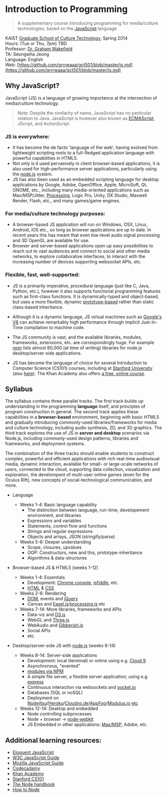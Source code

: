 # Introduction to Programming

> A supplementary course introducing programming for media/culture technologies, based on the [JavaScript](http://en.wikipedia.org/wiki/JavaScript) language

KAIST [Graduate School of Culture Technology](http://ct.kaist.ac.kr), Spring 2014   
Hours: (Tue or Thu, 7pm) TBD   
Professor: [Dr. Graham Wakefield](http://www.grahamwakefield.net)   
TA: Seungwha Jeong      
Language: English   
Web: [https://github.com/grrrwaaa/gct501/blob/master/js.md](https://github.com/grrrwaaa/gct501/blob/master/js.md)

## Why JavaScript?

JavaScript (JS) is a language of growing importance at the intersection of media/culture technology. 

> Note: Despite the similarity of name, JavaScript has no particular relation to Java. JavaScript is however also known as [ECMAScript](http://en.wikipedia.org/wiki/ECMAScript), JScript, and ActionScript.

### JS is everywhere:

- It has become the de facto 'language of the web', having evolved from lightweight scripting roots to a full-fledged application language with powerful capabilities in HTML5. 
- Not only is it used pervasively in client browser-based applications, it is also used for high-performance server applications, particularly using the [node.js](http://nodejs.org/) system. 
- JS has also been used as an embedded scripting language for desktop applications by Google, Adobe, OpenOffice, Apple, MicroSoft, Qt, GNOME, etc., including many media-oriented applications such as Max/MSP/Jitter, [Processing](http://en.wikipedia.org/wiki/Processing.js), Logic Pro, Unity, DX Studio, Maxwell Render, Flash, etc., and many games/game engines.

### For media/culture technology purposes:

- A browser-based JS application will run on Windows, OSX, Linux, Android, iOS etc., so long as browser applications are up to date. In recent years this has meant that even low-level audio signal processing and 3D OpenGL are available for use. 
- Browser and server-based applications open up easy possibilities to reach out to vast audiences and connect to social and other media networks, to explore collaborative interfaces, to interact with the increasing number of devices supporting websocket APIs, etc.

### Flexible, fast, well-supported:

- JS is a primarily imperative, procedural language (just like C, Java, Python, etc.), however it also supports functional programming features such as first-class functions. It is dynamically-typed and object-based, but uses a more flexible, dynamic [prototype-based](http://en.wikipedia.org/wiki/Prototype-based_programming) rather than static class-based inheritance. 

- Although it is a dynamic language, JS virtual machines such as [Google's V8](http://en.wikipedia.org/wiki/V8_(JavaScript_engine)) can achieve remarkably high performance through implicit Just-In-Time compilation to machine code.  

- The JS community is vast, and the available libraries, modules, frameworks, extensions, etc. are correspondingly huge. For example [npm](https://www.npmjs.org/) lists almost 60,000 (at time of writing) libraries for node.js desktop/server-side applications. 

- JS has become the language of choice for several Introduction to Computer Science (CS101) courses, including at [Stanford University](http://www.stanford.edu/class/cs101/) (also [here](https://www.coursera.org/course/cs101)). The Khan Academy also offers [a free, online course](https://www.khanacademy.org/cs).

## Syllabus

The syllabus contains three parallel tracks. The first track builds up understanding in the programming **language** itself, and principles of program construction in general. The second track applies these capabilities in a **browser-based** environment, beginning with basic HTML5 and gradually introducing commonly-used libraries/frameworks for media and culture technology, including audio synthesis, 2D, and 3D graphics. The third track explores the use of JS in **server and desktop** scenarios via Node.js, including commonly-used design patterns, libraries and frameworks, and deployment systems. 

The combination of the three tracks should enable students to construct complex, powerful and efficient applications with rich real-time audiovisual media, dynamic interaction, available for small- or large-scale networks of users, connected to the cloud, supporting data collection, visualization and exploration, the develompent of multi-user online games (even for the Oculus Rift), new concepts of social-technological communication, and more. 

- Language 
	- Weeks 1-4: Basic language capability
		- The distinction between language, run-time, developement environment, and libraries
		- Expressions and variables
		- Statements, control flow and functions
		- Strings and regular expressions
		- Objects and arrays, JSON (stringify/parse)
	- Weeks 5-8: Deeper understanding
		- Scope, closures, upvalues
		- OOP: Constructors, new and this, prototype-inheritance
		- Algorithms & data-structures
	
- Browser-based JS & HTML5 (weeks 1-12)
	- Weeks 1-4: Essentials
		- Development: [Chrome console](https://developers.google.com/chrome-developer-tools/docs/console), [jsfiddle](http://jsfiddle.net/), etc.
		- [HTML](http://www.w3schools.com/html/) & [CSS](http://www.w3schools.com/css/default.asp)
	- Weeks 2-6: Rendering
		- [DOM](http://www.w3schools.com/js/js_htmldom.asp), events and [jQuery](http://jquery.com/)
		- Canvas and [Easel.js](http://www.createjs.com/#!/EaselJS)/[processing.js](http://processingjs.org/articles/jsQuickStart.html) etc
	- Weeks 7-14: More libraries, frameworks and APIs
		- Data-viz and [D3.js](http://d3js.org/)
		- WebGL and [Three.js](http://threejs.org/)
		- WebAudio and [Gibberish.js](http://www.charlie-roberts.com/gibberish/)
		- Social APIs
		- etc.

- Desktop/server-side JS with [node.js](http://nodejs.org/) (weeks 8-14)
	- Weeks 8-14: Server-side applications
		- Development: local (terminal) or online using e.g. [Cloud 9](https://c9.io/)
		- Asynchronous, "evented"
		- [modules via NPM](https://www.npmjs.org/)
		- A simple file server, a flexible server application; using e.g. [express](http://expressjs.com/)
		- Continuous interaction via websockets and [socket.io](http://socket.io/)
		- Databases (SQL or noSQL)
		- Deployment on [Nodejitsu](https://www.nodejitsu.com/)/[Heroku](https://www.heroku.com/)/[Cloudno.de](http://cloudno.de/)/[AppFog](https://www.appfog.com/)/[Modulus.io](https://modulus.io/) [etc](https://github.com/joyent/node/wiki/node-hosting)
	- Weeks 12-14: Desktop and embedded
		- Node controlling subprocesses
		- Node + browser -> [node-webkit](https://github.com/rogerwang/node-webkit/wiki)
		- JS Embedded in other applications: [Max/MSP](http://www.cycling74.com/docs/max5/tutorials/max-tut/javascriptchapter01.html), Adobe, etc.

## Additional learning resources:

- [Eloquent JavaScript](http://eloquentjavascript.net/contents.html)
- [W3C JavaScript Guide](http://www.w3schools.com/js/)
- [Mozilla JavaScript Guide](https://developer.mozilla.org/en-US/docs/Web/JavaScript/Guide)
- [Codecadamy](http://www.codecademy.com/tracks/javascript)
- [Khan Academy](https://www.khanacademy.org/cs/programming)
- [Stanford CS101](https://www.coursera.org/course/cs101)
- [The Node handbook](http://www.nodebeginner.org/)
- [How to Node](http://howtonode.org/)

